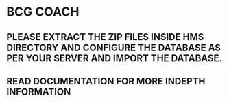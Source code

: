 # BCG COACH

## PLEASE EXTRACT THE ZIP FILES INSIDE HMS DIRECTORY AND CONFIGURE THE DATABASE AS PER YOUR SERVER AND IMPORT THE DATABASE.
## READ DOCUMENTATION FOR MORE INDEPTH INFORMATION

